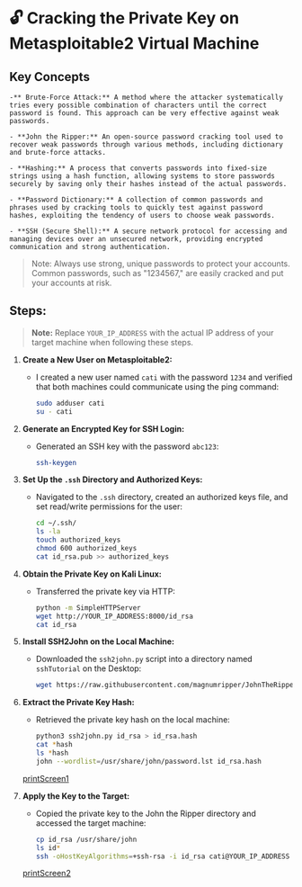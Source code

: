 # 🔓 Cracking the Private Key on Metasploitable2 Virtual Machine

## **Key Concepts**
	-** Brute-Force Attack:** A method where the attacker systematically tries every possible combination of characters until the correct password is found. This approach can be very effective against weak passwords.

	- **John the Ripper:** An open-source password cracking tool used to recover weak passwords through various methods, including dictionary and brute-force attacks.

	- **Hashing:** A process that converts passwords into fixed-size strings using a hash function, allowing systems to store passwords securely by saving only their hashes instead of the actual passwords.

	- **Password Dictionary:** A collection of common passwords and phrases used by cracking tools to quickly test against password hashes, exploiting the tendency of users to choose weak passwords.

	- **SSH (Secure Shell):** A secure network protocol for accessing and managing devices over an unsecured network, providing encrypted communication and strong authentication.


>Note: Always use strong, unique passwords to protect your accounts. Common passwords, such as "1234567," are easily cracked and put your accounts at risk.


## Steps:

> **Note:** Replace `YOUR_IP_ADDRESS` with the actual IP address of your target machine when following these steps.

1. **Create a New User on Metasploitable2:**
   - I created a new user named `cati` with the password `1234` and verified that both machines could communicate using the ping command:
     ```bash
     sudo adduser cati
     su - cati
     ```

2. **Generate an Encrypted Key for SSH Login:**
   - Generated an SSH key with the password `abc123`:
     ```bash
     ssh-keygen
     ```

3. **Set Up the `.ssh` Directory and Authorized Keys:**
   - Navigated to the `.ssh` directory, created an authorized keys file, and set read/write permissions for the user:
     ```bash
     cd ~/.ssh/
     ls -la
     touch authorized_keys
     chmod 600 authorized_keys
     cat id_rsa.pub >> authorized_keys
     ```

4. **Obtain the Private Key on Kali Linux:**
   - Transferred the private key via HTTP:
     ```bash
     python -m SimpleHTTPServer
     wget http://YOUR_IP_ADDRESS:8000/id_rsa
     cat id_rsa
     ```

5. **Install SSH2John on the Local Machine:**
   - Downloaded the `ssh2john.py` script into a directory named `sshTutorial` on the Desktop:
     ```bash
     wget https://raw.githubusercontent.com/magnumripper/JohnTheRipper/bleeding-jumbo/run/ssh2john.py
     ```

6. **Extract the Private Key Hash:**
   - Retrieved the private key hash on the local machine:
     ```bash
     python3 ssh2john.py id_rsa > id_rsa.hash
     cat *hash
     ls *hash
     john --wordlist=/usr/share/john/password.lst id_rsa.hash
     ```
	[printScreen1](https://github.com/cataaptr/Cybersecurity-Practice-Labs/blob/main/img/bruteForce1.png)

7. **Apply the Key to the Target:**
   - Copied the private key to the John the Ripper directory and accessed the target machine:
     ```bash
     cp id_rsa /usr/share/john
     ls id*
     ssh -oHostKeyAlgorithms=+ssh-rsa -i id_rsa cati@YOUR_IP_ADDRESS
     ```
	[printScreen2](https://github.com/cataaptr/Cybersecurity-Practice-Labs/blob/main/img/bruteForce2.png)
